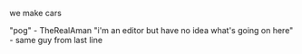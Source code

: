 we make cars


"pog" - TheRealAman
"i'm an editor but have no idea what's going on here" - same guy from last line

